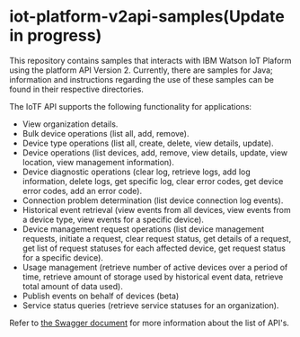 # iot-platform-v2api-samples(Update in progress)
This repository contains samples that interacts with IBM Watson IoT Plaform using the platform API Version 2. Currently, there are samples for Java; information and instructions regarding the use of these samples can be found in their respective directories.

The IoTF API supports the following functionality for applications:

* View organization details.
* Bulk device operations (list all, add, remove).
* Device type operations (list all, create, delete, view details, update).
* Device operations (list devices, add, remove, view details, update, view location, view management information).
* Device diagnostic operations (clear log, retrieve logs, add log information, delete logs, get specific log, clear error codes, get device error codes, add an error code).
* Connection problem determination (list device connection log events).
* Historical event retrieval (view events from all devices, view events from a device type, view events for a specific device).
* Device management request operations (list device management requests, initiate a request, clear request status, get details of a request, get list of request statuses for each affected device, get request status for a specific device).
* Usage management (retrieve number of active devices over a period of time, retrieve amount of storage used by historical event data, retrieve total amount of data used).
* Publish events on behalf of devices (beta)
* Service status queries (retrieve service statuses for an organization).


Refer to [the Swagger document](https://docs.internetofthings.ibmcloud.com/swagger/v0002.html#/) for more information about the list of API's.
